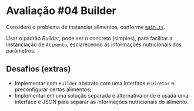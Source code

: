 # Avaliação #04 Builder

Considere o problema de instanciar alimentos, conforme [`main.ts`](src/main.ts).

Usar o padrão _Builder_, pode ser o concreto (simples), para facilitar a instanciação de `Alimento`, esclarecendo as informações nutricionais dos parâmetros.

## Desafios (extras)

- Implementar com `Builder` abstrato com uma interface e `Diretor` e preconfigurar certos alimentos;
- Implementar em uma solução separada e alternativa onde é usada uma interface e JSON para separar as informações nutricionais do alimento.
